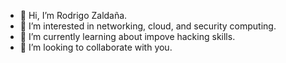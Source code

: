 - 👋 Hi, I’m Rodrigo Zaldaña.
- 👀 I’m interested in networking, cloud, and security computing.
- 🌱 I’m currently learning about impove hacking skills.
- 💞️ I’m looking to collaborate with you.

<!---
calles/calles is a ✨ special ✨ repository because its `README.md` (this file) appears on your GitHub profile.
You can click the Preview link to take a look at your changes.
--->
